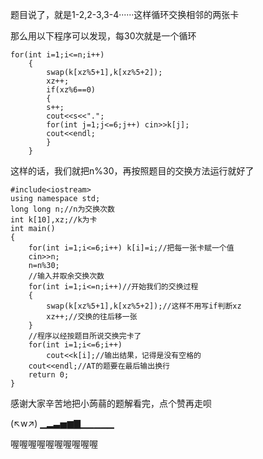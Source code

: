 题目说了，就是1-2,2-3,3-4······这样循环交换相邻的两张卡

那么用以下程序可以发现，每30次就是一个循环
```
for(int i=1;i<=n;i++)
    {
        swap(k[xz%5+1],k[xz%5+2]);
        xz++;
        if(xz%6==0) 
		{
		s++;
		cout<<s<<".";
		for(int j=1;j<=6;j++) cin>>k[j];
		cout<<endl;	
		}
    }
```
这样的话，我们就把n%30，再按照题目的交换方法运行就好了
```
#include<iostream>
using namespace std;
long long n;//n为交换次数
int k[10],xz;//k为卡
int main()
{
    for(int i=1;i<=6;i++) k[i]=i;//把每一张卡赋一个值
    cin>>n;
    n=n%30;
    //输入并取余交换次数
    for(int i=1;i<=n;i++)//开始我们的交换过程
    {
        swap(k[xz%5+1],k[xz%5+2]);//这样不用写if判断xz
        xz++;//交换的往后移一张
    }
    //程序以经按题目所说交换完卡了
    for(int i=1;i<=6;i++)
        cout<<k[i];//输出结果，记得是没有空格的
    cout<<endl;//AT的题要在最后输出换行
    return 0;
}
```
感谢大家辛苦地把小蒟蒻的题解看完，点个赞再走呗

(↖w↗) ▁▂▃▅▆▇▁▁▁▁▁ 

喔喔喔喔喔喔喔喔喔喔